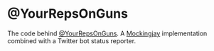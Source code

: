 @YourRepsOnGuns
===============

The code behind [@YourRepsOnGuns](http://twitter.com/yourrepsonguns). A [Mockingjay](http://github.com/csvsoundsystem/mockingjay) implementation combined with a Twitter bot status reporter.